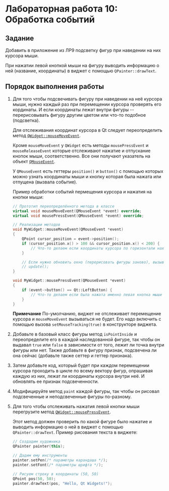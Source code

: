 # Лабораторная работа 10: Обработка событий

## Задание

Добавить в приложение из ЛР9 подсветку фигур при наведении на них курсора мыши.

При нажатии левой кнопкой мыши на фигуру выводить информацию о ней (название, координаты) в виджет
с помощью `QPainter::drawText`.

## Порядок выполнения работы

1) Для того чтобы подсвечивать фигуру при наведении на неё курсора мыши, нужно каждый раз при перемещении курсора проверять его кординаты.
   И если координаты лежат внутри фигуры -- перерисовывать фигуру другим цветом или что-то подобное (подсветка).

   Для отслеживания координат курсора в Qt следует переопределить метод [`QWidget::mouseMoveEvent`](https://doc.qt.io/qt-6/qwidget.html#mouseMoveEvent).

   Кроме `mouseMoveEvent` у `QWidget` есть методы `mousePressEvent` и `mouseReleaseEvent` которые отслеживают
   нажатие и отпускание кнопок мыши, соответственно. Все они получают указатель на объект [`QMouseEvent`](https://doc.qt.io/qt-6/qmouseevent.html).

   У `QMouseEvent` есть геттеры `position()` и `button()` с помощью которых можно узнать координаты мыши и кнопку
   которая была нажата или отпущена (вызвала событие).

   Пример обработки событий пермещения курсора и нажатия на кнопки мыши:
   ```cpp
   // Прототип переопределённого метода в классе
   virtual void mouseMoveEvent(QMouseEvent *event) override;
   virtual void mousePressEvent(QMouseEvent *event) override;

   // Реализации методов
   void MyWidget::mouseMoveEvent(QMouseEvent *event)
   {
       QPoint cursor_position = event->position();
       if (cursor_position.x() > 100 && cursor_position.x() < 200) {
           // Что-то делаем если координаты курсора по горизонтали находятся в диапазоне от 100 до 200 пикселей 
       }

       // Если нужно обновить окно (перерисовать фигуры заново), вызываем
       // update();
   }

   void MyWidget::mousePressEvent(QMouseEvent *event)
   {
       if (event->button() == Qt::LeftButton) {
           // Что-то делаем если была нажата именно левая кнопка мыши
       }
   }
   ```

   **Примечание** По-умолчанию, виджет не отслеживает перемещение курсора и `mouseMoveEvent` вызываться не будет.
   Его надо включить с помощью вызова `setMouseTracking(true)` в конструкторе виджета.

2) Добавьте в базовый класс фигуры метод `isPointInside` и переопределите его в каждой наследованной фигуре,
   так чтобы он выдавал `true` или `false` в зависимости от того, лежит ли точка внутри фигуры или нет.
   Также добавьте в фигуру признак, подсвечена ли она сейчас (добавьте также сеттер и геттер признака).

4) Затем добавьте код, который будет при каждом перемещении курсора проходить в цикле по всему вектору фигур,
   опрашивая каждую из них, лежат ли координаты курсора внутри неё. И обновлять ее признак подсвеченности.

5) Модифицируйте метод `paint` каждой фигуры, так чтобы он рисовал подсвеченные и неподсвеченные фигуры по-разному.
   
6) Для того чтобы отслеживать нажатия левой кнопки мыши перегрузите метод [`QWidget::mousePressEvent`](https://doc.qt.io/qt-6/qwidget.html#mousePressEvent).

   Этот метод должен проверить по какой фигуре было нажатие и выводить информацию о ней в виджет
   с помощью `QPainter::drawText`.
   Пример рисования текста в виджете:

   ```cpp
   // Создадим художника
   QPainter painter(this);

   // Дадим ему инструменты
   painter.setPen(/* параметры карандаша */);
   painter.setFont(/* параметры шрифта */);

   // Рисуем строку в координаты (50, 50)
   QPoint pos(50, 50);
   painter.drawText(pos, "Hello, Qt Widgets!");
   ```
